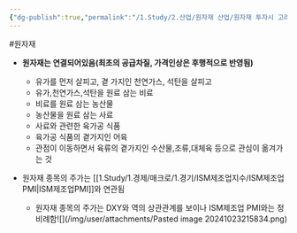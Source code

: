 ```yaml
---
{"dg-publish":true,"permalink":"/1.Study/2.산업/원자재 산업/원자재 투자시 고려할 부분/","created":"2024-11-20T21:02:28.588+09:00","updated":"2025-06-03T20:07:20.885+09:00"}
---
```


#원자재



- **원자재는 연결되어있음(최초의 공급차질, 가격인상은 후행적으로 반영됨)**
    
	- 유가를 먼저 살피고, 곁 가지인 천연가스, 석탄을 살피고
	- 유가,천연가스,석탄을 원료 삼는 비료
	- 비료를 원료 삼는 농산물
	- 농산물을 원료 삼는 사료
	- 사료와 관련한 육가공 식품
	- 육가공 식품의 곁가지인 어육
	- 관점이 이동하면서 육류의 곁가지인 수산물,조류,대체육 등으로 관심이 옮겨가는 것


- 원자재 종목의 주가는 [[1.Study/1.경제/매크로/1.경기/ISM제조업지수/ISM제조업PMI\|ISM제조업PMI]]와 연관됨
	- 원자재 종목의 주가는 DXY와 역의 상관관계를 보이나 ISM제조업 PMI와는 정비례함![](/img/user/attachments/Pasted image 20241023215834.png)